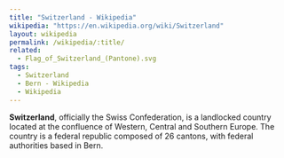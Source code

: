 ```yaml
---
title: "Switzerland - Wikipedia"
wikipedia: "https://en.wikipedia.org/wiki/Switzerland"
layout: wikipedia
permalink: /wikipedia/:title/
related:
  - Flag_of_Switzerland_(Pantone).svg
tags:
  - Switzerland
  - Bern - Wikipedia
  - Wikipedia
---
```

**Switzerland**, officially the Swiss Confederation, is a landlocked country located at the confluence of Western, Central and Southern Europe. The country is a federal republic composed of 26 cantons, with federal authorities based in Bern.